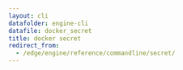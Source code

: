 ```yaml
---
layout: cli
datafolder: engine-cli
datafile: docker_secret
title: docker secret
redirect_from:
  - /edge/engine/reference/commandline/secret/
---
```

<!--
This page is automatically generated from Docker's source code. If you want to
suggest a change to the text that appears here, open a ticket or pull request
in the source repository on GitHub:

https://github.com/docker/cli
-->
